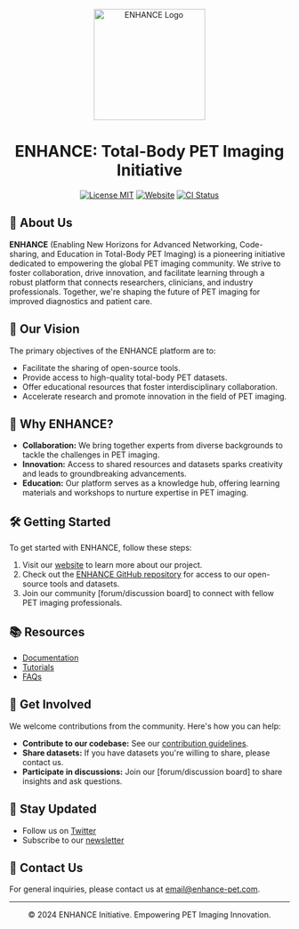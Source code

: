 <p align="center">
  <img src="YOUR_LOGO_URL" alt="ENHANCE Logo" width="200"/>
</p>

<h1 align="center">ENHANCE: Total-Body PET Imaging Initiative</h1>

<p align="center">
  <a href="LICENSE"><img src="https://img.shields.io/badge/license-MIT-green.svg" alt="License MIT"></a>
  <a href="https://enhance-pet.github.io"><img src="https://img.shields.io/website-up-down-green-red/http/shields.io.svg" alt="Website"></a>
  <a href="https://github.com/enhance-pet/enhance/actions"><img src="https://github.com/enhance-pet/enhance/workflows/CI/badge.svg" alt="CI Status"></a>
  <!-- Add more badges here: CI status, coverage, etc. -->
</p>

## 🥼 About Us

**ENHANCE** (Enabling New Horizons for Advanced Networking, Code-sharing, and Education in Total-Body PET Imaging) is a pioneering initiative dedicated to empowering the global PET imaging community. We strive to foster collaboration, drive innovation, and facilitate learning through a robust platform that connects researchers, clinicians, and industry professionals. Together, we're shaping the future of PET imaging for improved diagnostics and patient care.

## 🔭 Our Vision

The primary objectives of the ENHANCE platform are to:

- Facilitate the sharing of open-source tools.
- Provide access to high-quality total-body PET datasets.
- Offer educational resources that foster interdisciplinary collaboration.
- Accelerate research and promote innovation in the field of PET imaging.

## 🌟 Why ENHANCE?

- **Collaboration:** We bring together experts from diverse backgrounds to tackle the challenges in PET imaging.
- **Innovation:** Access to shared resources and datasets sparks creativity and leads to groundbreaking advancements.
- **Education:** Our platform serves as a knowledge hub, offering learning materials and workshops to nurture expertise in PET imaging.

## 🛠️ Getting Started

To get started with ENHANCE, follow these steps:

1. Visit our [website](https://enhance-pet.github.io) to learn more about our project.
2. Check out the [ENHANCE GitHub repository](https://github.com/enhance-pet) for access to our open-source tools and datasets.
3. Join our community [forum/discussion board] to connect with fellow PET imaging professionals.

## 📚 Resources

- [Documentation](LINK_TO_DOCUMENTATION)
- [Tutorials](LINK_TO_TUTORIALS)
- [FAQs](LINK_TO_FAQ)

## 💬 Get Involved

We welcome contributions from the community. Here's how you can help:

- **Contribute to our codebase:** See our [contribution guidelines](CONTRIBUTING.md).
- **Share datasets:** If you have datasets you're willing to share, please contact us.
- **Participate in discussions:** Join our [forum/discussion board] to share insights and ask questions.

## 📣 Stay Updated

- Follow us on [Twitter](YOUR_TWITTER_LINK)
- Subscribe to our [newsletter](LINK_TO_NEWSLETTER)

## 📩 Contact Us

For general inquiries, please contact us at [email@enhance-pet.com](mailto:email@enhance-pet.com).

---

<p align="center">© 2024 ENHANCE Initiative. Empowering PET Imaging Innovation.</p>

